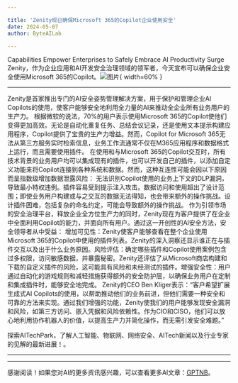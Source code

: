 ```yaml
---

title: 'Zenity现已确保Microsoft 365的Copilot企业使用安全'
date: 2024-05-07
author: ByteAILab

---
```


Capabilities Empower Enterprises to Safely Embrace AI Productivity Surge
Zenity，作为企业应用和AI开发安全治理领域的领军者，今天宣布可以确保企业安全使用Microsoft 365的Copilot。![图片](https://ai-techpark.com/wp-content/uploads/2024/05/Zenit-960x540.jpg){ width=60% }

---
Zenity是首家推出专门的AI安全姿势管理解决方案，用于保护和管理企业AI Copilots的使用，使客户能够安全地利用全力量的AI来推动全企业所有业务用户的生产力。
根据微软的说法，70%的用户表示使用Microsoft 365的Copilot使他们变得更加高效。无论是自动化重复任务、总结会议记录，还是使用文本提示构建应用程序，Copilot提供了宝贵的生产力增益。然而，Copilot for Microsoft 365无法从第三方服务实时检索信息，业务工作流通常不仅在M365应用程序和数据格式上运行，而且需要使用插件。
在使用和与Microsoft 365的Copilot交互时，所有技术背景的业务用户均可以集成现有的插件，也可以开发自己的插件，以添加自定义功能来将Copilot连接到各种系统和数据。然而，这种互连性可能会因以下原因而呈指数级增加数据泄露风险：
无法识别Copilot使用的业务上下文的DLP漏洞，导致最小特权违例。插件容易受到提示注入攻击。数据访问和使用超出了设计范围；即使业务用户构建或与之交互的数据无法得知，也会带来额外的操作挑战。设计插件困难，包括复杂的命名约定，可能会导致额外的操作挑战。
作为引领市场的安全治理平台，释放企业全方位生产力的同时，Zenity现在为客户提供了在企业中全面利用Copilot的能力，并面向所有用户。通过这一开创性的AI安全方法，安全领导者从中受益：
增加可见性：Zenity使客户能够查看在整个企业使用Microsoft 365的Copilot中使用的插件列表。Zenity的深入洞察还显示谁正在与插件交互以及出于什么业务原因。风险评估：确定哪些插件和Copilot使用案例包含过多权限，访问敏感数据，并暴露秘密。Zenity还评估了从Microsoft商店构建和下载的自定义插件的风险，这可能具有风险和未经测试的插件。增强安全性：用户通过自动化的游戏规则和减轻措施获得额外的安全防护层，以确保业务用户在定制和集成插件时，能够安全地完成。
Zenity的CEO Ben Kliger表示：“客户希望扩展生成式AI Copilots的使用，以帮助推动他们的业务前进，但他们需要一种安全和可靠的方法来实现。通过我们增强的功能，Zenity使我们的用户能够发现安全漏洞和风险，如第三方访问、嵌入凭据和风险依赖性。作为CIO和CISO，他们可以放心地利用协作机器人的价值，以提高生产力并简化操作，而无需引发安全难题。”

探索AITechPark，了解人工智能、物联网、网络安全、AITech新闻以及行业专家的见解的最新进展！。

---
---
感谢阅读！如果您对AI的更多资讯感兴趣，可以查看更多AI文章：[GPTNB](https://gptnb.com)。